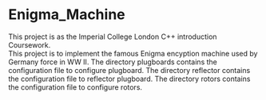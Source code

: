 # Enigma_Machine
This project is as the Imperial College London C++ introduction Coursework.  
This project is to implement the famous Enigma encyption machine used by Germany force in WW II.
The directory plugboards contains the configuration file to configure plugboard. 
The directory reflector contains the configuration file to reflector plugboard.
The directory rotors  contains the configuration file to configure rotors.